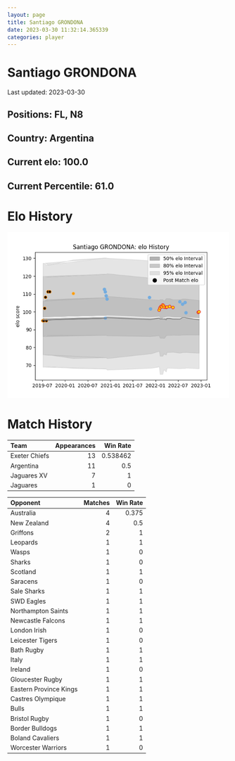 ```yaml
---  
layout: page  
title: Santiago GRONDONA  
date: 2023-03-30 11:32:14.365339  
categories: player  
---
```

# Santiago GRONDONA


Last updated: 2023-03-30
## Positions: FL, N8

## Country: Argentina

## Current elo: 100.0

## Current Percentile: 61.0

# Elo History


![elo history](history_SantiagoGRONDONA.png)
# Match History


| Team          |   Appearances |   Win Rate |
|:--------------|--------------:|-----------:|
| Exeter Chiefs |            13 |   0.538462 |
| Argentina     |            11 |   0.5      |
| Jaguares XV   |             7 |   1        |
| Jaguares      |             1 |   0        |

| Opponent               |   Matches |   Win Rate |
|:-----------------------|----------:|-----------:|
| Australia              |         4 |      0.375 |
| New Zealand            |         4 |      0.5   |
| Griffons               |         2 |      1     |
| Leopards               |         1 |      1     |
| Wasps                  |         1 |      0     |
| Sharks                 |         1 |      0     |
| Scotland               |         1 |      1     |
| Saracens               |         1 |      0     |
| Sale Sharks            |         1 |      1     |
| SWD Eagles             |         1 |      1     |
| Northampton Saints     |         1 |      1     |
| Newcastle Falcons      |         1 |      1     |
| London Irish           |         1 |      0     |
| Leicester Tigers       |         1 |      0     |
| Bath Rugby             |         1 |      1     |
| Italy                  |         1 |      1     |
| Ireland                |         1 |      0     |
| Gloucester Rugby       |         1 |      1     |
| Eastern Province Kings |         1 |      1     |
| Castres Olympique      |         1 |      1     |
| Bulls                  |         1 |      1     |
| Bristol Rugby          |         1 |      0     |
| Border Bulldogs        |         1 |      1     |
| Boland Cavaliers       |         1 |      1     |
| Worcester Warriors     |         1 |      0     |